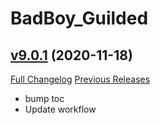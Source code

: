 # BadBoy_Guilded

## [v9.0.1](https://github.com/funkydude/BadBoy_Guilded/tree/v9.0.1) (2020-11-18)
[Full Changelog](https://github.com/funkydude/BadBoy_Guilded/compare/v9.0.0...v9.0.1) [Previous Releases](https://github.com/funkydude/BadBoy_Guilded/releases)

- bump toc  
- Update workflow  
